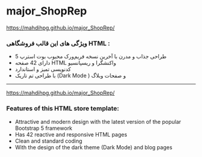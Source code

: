 # major_ShopRep

https://mahdihpg.github.io/major_ShopRep/
### ویژگی های این قالب فروشگاهی HTML : 
- طراحی جذاب و مدرن با آخرین نسخه فریم‌ورک محبوب بوت استرپ 5
- دارای 42 صفحه HTML واکنشگرا و ریسپانسیو
- کدنویسی تمیز و استاندارد
- با طراحی تم تاریک (Dark Mode ) و صفحات وبلاگ
_____________________________________________________________________________________________________

https://mahdihpg.github.io/major_ShopRep/

### Features of this HTML store template:
- Attractive and modern design with the latest version of the popular Bootstrap 5 framework
- Has 42 reactive and responsive HTML pages
- Clean and standard coding
- With the design of the dark theme (Dark Mode) and blog pages
